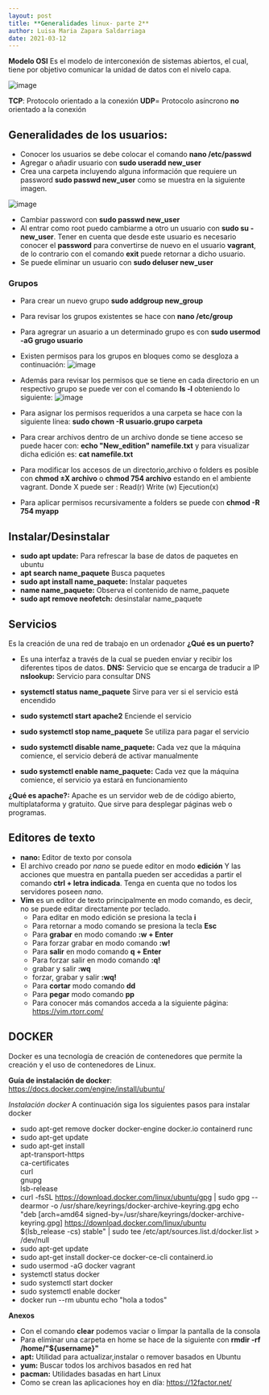 ```yaml
---
layout: post
title: **Generalidades linux- parte 2**
author: Luisa Maria Zapara Saldarriaga
date: 2021-03-12
---
```


**Modelo OSI**
Es el modelo de interconexión de sistemas abiertos, el cual, tiene por objetivo comunicar la unidad de datos con el nivelo capa.

![image](https://user-images.githubusercontent.com/64289108/111040283-49536280-8400-11eb-85ff-cb21414e5797.png)

**TCP**: Protocolo orientado a la conexión
**UDP**= Protocolo asíncrono **no** orientado a la conexión

## Generalidades de los usuarios:

- Conocer los usuarios se debe colocar el comando **nano /etc/passwd** 
- Agregar o añadir usuario con **sudo useradd new_user**
- Crea una carpeta incluyendo alguna información que requiere un password **sudo passwd new_user** como se muestra en la siguiente imagen.
 
![image](https://user-images.githubusercontent.com/64289042/111040738-84569580-8402-11eb-9242-2f0bec5eee51.png)

- Cambiar password con **sudo passwd new_user** 
- Al entrar como root puedo cambiarme a otro un usuario con **sudo su - new_user**. Tener en cuenta que desde este usuario es necesario conocer el **password** para convertirse de nuevo en el usuario **vagrant**, de lo contrario con el comando **exit** puede retornar a dicho usuario.
- Se puede eliminar un usuario con **sudo deluser new_user**

### Grupos
- Para crear un nuevo grupo **sudo addgroup new_group** 
- Para revisar los grupos existentes se hace con **nano /etc/group**
- Para agregrar un asuario a un determinado grupo es con **sudo usermod -aG grugo usuario**
- Existen permisos para los grupos en bloques como se desgloza a continuación:
![image](https://user-images.githubusercontent.com/64289042/111041376-e4027000-8405-11eb-8074-0650de186740.png)
- Además para revisar los permisos que se tiene en cada directorio en un respectivo grupo se puede ver con el comando **ls -l** obteniendo lo siguiente:
![image](https://user-images.githubusercontent.com/64289042/111041528-8de1fc80-8406-11eb-815e-c532a1b28c70.png)

- Para asignar los permisos requeridos a una carpeta se hace con la siguiente línea: **sudo chown -R usuario.grupo carpeta** 
- Para crear archivos dentro de un archivo donde se tiene acceso se puede hacer con: **echo "New_edition" namefile.txt** y para visualizar dicha edición es: **cat namefile.txt** 
- Para modificar los accesos de un directorio,archivo o folders es posible con **chmod ±X archivo** o **chmod 754 archivo** estando en el ambiente vagrant.
Donde X puede ser : 
 Read(r) 
 Write (w)
 Ejecution(x)
- Para aplicar permisos recursivamente a folders se puede con **chmod -R 754 myapp**

## Instalar/Desinstalar 
- **sudo apt update:** Para refrescar la base de datos de paquetes en ubuntu
- **apt search name_paquete** Busca paquetes
- **sudo apt install name_paquete:** Instalar paquetes
- **name name_paquete:** Observa el contenido de name_paquete
- **sudo apt remove neofetch:** desinstalar name_paquete

## Servicios
Es la creación de una red de trabajo en un ordenador
**¿Qué es un puerto?**
- Es una interfaz a través de la cual se pueden enviar y recibir los diferentes tipos de datos.
**DNS:** Servicio que se encarga de traducir a IP
**nslookup:** Servicio para consultar DNS

- **systemctl status name_paquete** Sirve para ver si el servicio está encendido
- **sudo systemctl start apache2** Enciende el servicio
- **sudo systemctl stop name_paquete** Se utiliza para pagar el servicio
- **sudo systemctl disable name_paquete:**  Cada vez que la máquina comience, el servicio deberá de activar manualmente
- **sudo systemctl enable name_paquete:** Cada vez que la máquina comience, el servicio ya estará en funcionamiento

**¿Qué es apache?:** Apache es un servidor web de de código abierto, multiplataforma y gratuito. Que sirve para desplegar páginas web o programas.


## Editores de texto
- **nano:** Editor de texto por consola
- El archivo creado por *nano* se puede editor en modo **edición** Y las acciones que muestra en pantalla pueden ser accedidas a partir el comando **ctrl + letra indicada**. Tenga en cuenta que no todos los servidores poseen *nano*.
- **Vim** es un editor de texto principalmente en modo comando, es decir, no se puede editar directamente por teclado.
  - Para editar en modo edición se presiona la tecla **i**
  - Para retornar a modo comando se presiona la tecla **Esc**
  - Para **grabar** en modo comando **:w + Enter**
  - Para forzar grabar en modo comando **:w!**
  - Para **salir** en modo comando **q + Enter**
  - Para forzar salir en modo comando **:q!**
  - grabar y salir **:wq**
  - forzar, grabar y salir **:wq!**
  - Para **cortar** modo comando **dd** 
  - Para **pegar** modo comando **pp** 
  - Para conocer más comandos acceda a la siguiente página: https://vim.rtorr.com/

## DOCKER
Docker es una tecnología de creación de contenedores que permite la creación y el uso de contenedores de Linux.
 
**Guía de instalación de docker**: https://docs.docker.com/engine/install/ubuntu/

*Instalación docker*
A continuación siga los siguientes pasos para instalar docker 
- sudo apt-get remove docker docker-engine docker.io containerd runc
- sudo apt-get update
- sudo apt-get install \
    apt-transport-https \
    ca-certificates \
    curl \
    gnupg \
    lsb-release
- curl -fsSL https://download.docker.com/linux/ubuntu/gpg | sudo gpg --dearmor -o /usr/share/keyrings/docker-archive-keyring.gpg
echo \
  "deb [arch=amd64 signed-by=/usr/share/keyrings/docker-archive-keyring.gpg] https://download.docker.com/linux/ubuntu \
  $(lsb_release -cs) stable" | sudo tee /etc/apt/sources.list.d/docker.list > /dev/null
- sudo apt-get update
- sudo apt-get install docker-ce docker-ce-cli containerd.io
- sudo usermod -aG docker vagrant
- systemctl status docker
- sudo systemctl start docker
- sudo systemctl enable docker
- docker run --rm ubuntu echo "hola a todos"


**Anexos**
- Con el comando **clear** podemos vaciar o limpar la pantalla de la consola
- Para eliminar una carpeta en home se hace de la siguiente con **rmdir -rf /home/"${username}"** 
- **apt:** Utilidad para actualizar,instalar o remover basados en Ubuntu
- **yum:** Buscar todos los archivos basados en red hat
- **pacman:** Utilidades basadas en hart Linux 
- Como se crean las aplicaciones hoy en día: https://12factor.net/

